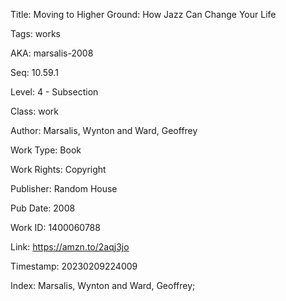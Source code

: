 Title:  Moving to Higher Ground: How Jazz Can Change Your Life

Tags:   works

AKA:    marsalis-2008

Seq:    10.59.1

Level:  4 - Subsection

Class:  work

Author: Marsalis, Wynton and Ward, Geoffrey

Work Type: Book

Work Rights: Copyright

Publisher: Random House

Pub Date: 2008

Work ID: 1400060788

Link:   https://amzn.to/2aqj3jo

Timestamp: 20230209224009

Index:  Marsalis, Wynton and Ward, Geoffrey; 
